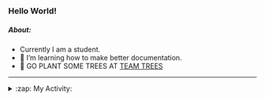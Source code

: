 ### Hello World!

##### About:
- Currently I am a student.
- 🌱 I’m learning how to make better documentation.
- 🌱 GO PLANT SOME TREES AT [TEAM TREES](https://teamtrees.org/)

---
<details>
  <summary>:zap: My Activity:</summary>
  
<!--START_SECTION:waka-->
![Code Time](http://img.shields.io/badge/Code%20Time-1%2C158%20hrs%2052%20mins-blue)

**I'm a Night 🦉** 

```text
🌞 Morning                1814 commits        ██░░░░░░░░░░░░░░░░░░░░░░░   09.96 % 
🌆 Daytime                6221 commits        █████████░░░░░░░░░░░░░░░░   34.16 % 
🌃 Evening                5188 commits        ███████░░░░░░░░░░░░░░░░░░   28.49 % 
🌙 Night                  4986 commits        ███████░░░░░░░░░░░░░░░░░░   27.38 % 
```
📅 **I'm Most Productive on Wednesday** 

```text
Monday                   2604 commits        ████░░░░░░░░░░░░░░░░░░░░░   14.30 % 
Tuesday                  2476 commits        ███░░░░░░░░░░░░░░░░░░░░░░   13.60 % 
Wednesday                4247 commits        ██████░░░░░░░░░░░░░░░░░░░   23.32 % 
Thursday                 2332 commits        ███░░░░░░░░░░░░░░░░░░░░░░   12.81 % 
Friday                   1849 commits        ███░░░░░░░░░░░░░░░░░░░░░░   10.15 % 
Saturday                 1604 commits        ██░░░░░░░░░░░░░░░░░░░░░░░   08.81 % 
Sunday                   3097 commits        ████░░░░░░░░░░░░░░░░░░░░░   17.01 % 
```


📊 **This Week I Spent My Time On** 

```text
🔥 Editors: 
VS Code                  2 hrs 38 mins       █████████████████████████   100.00 % 

🐱‍💻 Projects: 
praise                   2 hrs 37 mins       █████████████████████████   99.13 % 
CSF31                    1 min               ░░░░░░░░░░░░░░░░░░░░░░░░░   00.76 % 
giveth-dapps-v2          0 secs              ░░░░░░░░░░░░░░░░░░░░░░░░░   00.11 % 
```


 Last Updated on 11/08/2023 09:09:52 UTC
<!--END_SECTION:waka-->
</details>
